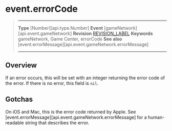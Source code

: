 
# event.errorCode

> --------------------- ------------------------------------------------------------------------------------------
> __Type__              [Number][api.type.Number]
> __Event__             [gameNetwork][api.event.gameNetwork]
> __Revision__          [REVISION_LABEL](REVISION_URL)
> __Keywords__          gameNetwork, Game Center, errorCode
> __See also__				[event.errorMessage][api.event.gameNetwork.errorMessage]
> --------------------- ------------------------------------------------------------------------------------------

## Overview

If an error occurs, this will be set with an integer returning the error code of the error. If there is no error, this field is `nil`.

## Gotchas

On iOS and Mac, this is the error code returned by Apple. See [event.errorMessage][api.event.gameNetwork.errorMessage] for a human-readable string that describes the error.

